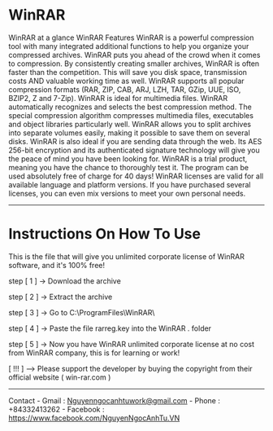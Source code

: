 # WinRAR 

WinRAR at a glance
WinRAR Features
WinRAR is a powerful compression tool with many integrated additional functions to help you organize your compressed archives.
WinRAR puts you ahead of the crowd when it comes to compression. By consistently creating smaller archives, WinRAR is often faster than the competition. This will save you disk space, transmission costs AND valuable working time as well.
WinRAR supports all popular compression formats (RAR, ZIP, CAB, ARJ, LZH, TAR, GZip, UUE, ISO, BZIP2, Z and 7-Zip).
WinRAR is ideal for multimedia files. WinRAR automatically recognizes and selects the best compression method. The special compression algorithm compresses multimedia files, executables and object libraries particularly well.
WinRAR allows you to split archives into separate volumes easily, making it possible to save them on several disks.
WinRAR is also ideal if you are sending data through the web. Its AES 256-bit encryption and its authenticated signature technology will give you the peace of mind you have been looking for.
WinRAR is a trial product, meaning you have the chance to thoroughly test it. The program can be used absolutely free of charge for 40 days!
WinRAR licenses are valid for all available language and platform versions. If you have purchased several licenses, you can even mix versions to meet your own personal needs.

-----------------------------------------------------------------------------------------------------------------------------------------------------------------------
# Instructions On How To Use

This is the file that will give you unlimited corporate license of WinRAR software, and it's 100% free!

step [ 1 ] -> Download the archive

step [ 2 ] -> Extract the archive

step [ 3 ] -> Go to C:\ProgramFiles\WinRAR\

step [ 4 ] -> Paste the file rarreg.key into the WinRAR . folder

step [ 5 ] -> Now you have WinRAR unlimited corporate license at no cost from WinRAR company, this is for learning or work!



[ !!! ] -->  Please support the developer by buying the copyright from their official website ( win-rar.com )

-----------------------------------------------------------------------------------------------------------------------------------------------------------------------

Contact - Gmail : Nguyenngocanhtuwork@gmail.com
        - Phone : +84332413262
                                           - Facebook : https://www.facebook.com/NguyenNgocAnhTu.VN
